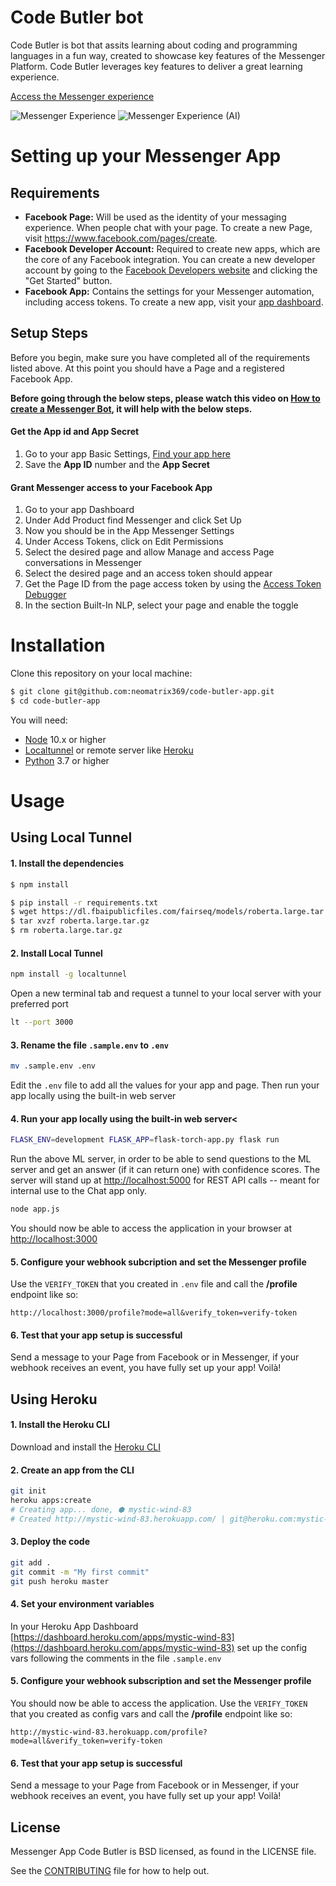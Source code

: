 # Code Butler bot

Code Butler is bot that assits learning about coding and programming languages in a fun way, created to showcase key features of the Messenger Platform. Code Butler leverages key features to deliver a great learning experience.

[Access the Messenger experience](https://m.me/CodeButler?ref=GITHUB)

![Messenger Experience](code-butler-flow.png) ![Messenger Experience (AI)](code-butler-flow-ai-questions.png)

# Setting up your Messenger App

## Requirements

- **Facebook Page:** Will be used as the identity of your messaging experience. When people chat with your page. To create a new Page, visit https://www.facebook.com/pages/create.
- **Facebook Developer Account:** Required to create new apps, which are the core of any Facebook integration. You can create a new developer account by going to the [Facebook Developers website](https://developers.facebook.com/) and clicking the "Get Started" button.
- **Facebook App:** Contains the settings for your Messenger automation, including access tokens. To create a new app, visit your [app dashboard](https://developers.facebook.com/apps).

## Setup Steps

Before you begin, make sure you have completed all of the requirements listed above. At this point you should have a Page and a registered Facebook App.

**Before going through the below steps, please watch this video on [How to create a Messenger Bot](https://www.youtube.com/watch?v=4NG2WqLYV-A), it will help with the below steps.**

#### Get the App id and App Secret

1. Go to your app Basic Settings, [Find your app here](https://developers.facebook.com/apps)
2. Save the **App ID** number and the **App Secret**

#### Grant  Messenger access to your Facebook App

1. Go to your app Dashboard
2. Under Add Product find Messenger and click Set Up
3. Now you should be in the App Messenger Settings
4. Under Access Tokens, click on Edit Permissions
5. Select the desired page and allow Manage and access Page conversations in Messenger
6. Select the desired page and an access token should appear
7. Get the Page ID from the page access token by using the [Access Token Debugger](https://developers.facebook.com/tools/debug/accesstoken/)
8. In the section Built-In NLP, select your page and enable the toggle

# Installation

Clone this repository on your local machine:

```bash
$ git clone git@github.com:neomatrix369/code-butler-app.git
$ cd code-butler-app
```

You will need:

- [Node](https://nodejs.org/en/) 10.x or higher
- [Localtunnel](https://github.com/localtunnel/localtunnel) or remote server like [Heroku](https://www.heroku.com/)
- [Python](https://python.org/) 3.7 or higher

# Usage

## Using Local Tunnel

#### 1. Install the dependencies

```bash
$ npm install
```

```bash
$ pip install -r requirements.txt
$ wget https://dl.fbaipublicfiles.com/fairseq/models/roberta.large.tar.gz
$ tar xvzf roberta.large.tar.gz
$ rm roberta.large.tar.gz
```

#### 2. Install Local Tunnel
```bash
npm install -g localtunnel
```

Open a new terminal tab and request a tunnel to your local server with your preferred port
```bash
lt --port 3000
```

#### 3. Rename the file `.sample.env` to `.env`

```bash
mv .sample.env .env
```

 Edit the `.env` file to add all the values for your app and page. Then run your app locally using the built-in web server

#### 4. Run your app locally using the built-in web server<

```bash
FLASK_ENV=development FLASK_APP=flask-torch-app.py flask run
```

Run the above ML server, in order to be able to send questions to the ML server and get an answer (if it can return one) with confidence scores. The server will stand up at [http://localhost:5000](http://localhost:5000) for REST API calls -- meant for internal use to the Chat app only.

```bash
node app.js
```

You should now be able to access the application in your browser at [http://localhost:3000](http://localhost:3000)


#### 5. Configure your webhook subcription and set the Messenger profile

Use the `VERIFY_TOKEN` that you created in `.env` file and call the **/profile** endpoint like so:
```
http://localhost:3000/profile?mode=all&verify_token=verify-token
```

#### 6. Test that your app setup is successful

Send a message to your Page from Facebook or in Messenger, if your webhook receives an event, you have fully set up your app! Voilà!

## Using Heroku
#### 1. Install the Heroku CLI

Download and install the [Heroku CLI](https://devcenter.heroku.com/articles/heroku-cli)

#### 2. Create an app from the CLI

```bash
git init
heroku apps:create
# Creating app... done, ⬢ mystic-wind-83
# Created http://mystic-wind-83.herokuapp.com/ | git@heroku.com:mystic-wind-83.git
```

#### 3. Deploy the code
```bash
git add .
git commit -m "My first commit"
git push heroku master
```

#### 4. Set your environment variables
  In your Heroku App Dashboard [https://dashboard.heroku.com/apps/mystic-wind-83](https://dashboard.heroku.com/apps/mystic-wind-83) set up the config vars following the comments in the file ```.sample.env```

#### 5. Configure your webhook subscription and set the Messenger profile
  You should now be able to access the application. Use the ```VERIFY_TOKEN``` that you created as config vars and call the **/profile** endpoint like so:

  ```
  http://mystic-wind-83.herokuapp.com/profile?mode=all&verify_token=verify-token
  ```

#### 6. Test that your app setup is successful

  Send a message to your Page from Facebook or in Messenger, if your webhook receives an event, you have fully set up your app! Voilà!

## License
Messenger App Code Butler is BSD licensed, as found in the LICENSE file.

See the [CONTRIBUTING](CONTRIBUTING.md) file for how to help out.